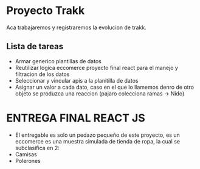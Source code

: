 # Proyecto Trakk

Aca trabajaremos y registraremos la evolucion de trakk.
 ## Lista de tareas
 - Armar generico plantillas de datos
 - Reutilizar logica eccomerce proyecto final react para el manejo y filtracion de los datos 
 - Seleccionar y vincular apis a la planitilla de datos
 - Asignar un valor a cada dato, caso en el que lo llamemos denro de otro objeto se produzca una reaccion (pajaro colecciona ramas -> Nido)


# ENTREGA FINAL REACT JS 

- El entregable es solo un pedazo pequeño de este proyecto, es un eccomerce es una muestra simulada de tienda de ropa, la cual se subclasifica en 2: 
- Camisas
- Polerones

